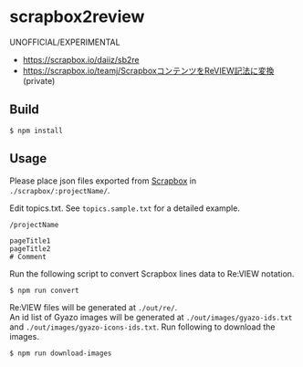 # scrapbox2review

UNOFFICIAL/EXPERIMENTAL

- https://scrapbox.io/daiiz/sb2re
- https://scrapbox.io/teamj/ScrapboxコンテンツをReVIEW記法に変換 (private)

## Build
```
$ npm install
```

## Usage
Please place json files exported from [Scrapbox](https://scrapbox.io/product) in `./scrapbox/:projectName/`.

Edit topics.txt. See `topics.sample.txt` for a detailed example.
```
/projectName

pageTitle1
pageTitle2
# Comment
```

Run the following script to convert Scrapbox lines data to Re:VIEW notation.
```
$ npm run convert
```

Re:VIEW files will be generated at `./out/re/`.<br>
An id list of Gyazo images will be generated at `./out/images/gyazo-ids.txt` and `./out/images/gyazo-icons-ids.txt`.
Run following to download the images.
```
$ npm run download-images
```
